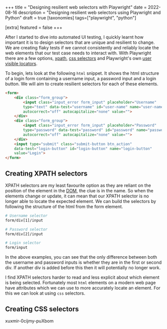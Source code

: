 +++
title = "Designing resilient web selectors with Playwright"
date = 2022-08-16
description = "Designing resilient web selectors using Playwright and Python"
draft = true
[taxonomies]
tags=["playwright", "python"]

[extra]
featured = false
+++

After I started to dive into automated UI testing, I quickly learnt how important it is to design selectors that are unique and resilient to change. We are creating flaky tests if we cannot consistently and reliably locate the web elements that our test case needs to interact with. With Playwright there are a few options, [xpath](https://developer.mozilla.org/en-US/docs/Web/XPath), [css selectors](https://developer.mozilla.org/en-US/docs/Web/CSS/CSS_selectors) and Playwright's own [user visible locators](https://playwright.dev/python/docs/locators).

To begin, lets look at the following `html` snippet. It shows the html structure of a login form containing a username input, a password input and a login button. We will aim to create resilient selectors for each of these elements.

```html
<form>
    <div class="form_group">
        <input class="input_error form_input" placeholder="Username" 
        type="text" data-test="username" id="user-name" name="user-name" 
        autocorrect="off" autocapitalize="none" value="">
    </div>
    <div class="form_group">
        <input class="input_error form_input" placeholder="Password" 
        type="password" data-test="password" id="password" name="password" 
        autocorrect="off" autocapitalize="none" value="">
    </div>
    <input type="submit" class="submit-button btn_action" 
    data-test="login-button" id="login-button" name="login-button" 
    value="Login">
</form>
```

## Creating XPATH selectors
XPATH selectors are my least favourite option as they are reliant on the position of the element in the [DOM](https://developer.mozilla.org/en-US/docs/Web/API/Document_Object_Model/Introduction), the clue is in the name. So when the elements change or update, it can mean that our XPATH selector is no longer able to locate the expected element. We can build the selectors by following the structure of the html from the form element.

```sh
# Username selector
form/div[1]/input

# Password selector
form/div[2]/input

# Login selector
form/input
```

In the above examples, you can see that the only difference between both the username and password inputs is whether they are in the first or second div. If another div is added before this then it will potentially no longer work.

I find XPATH selectors harder to read and less explicit about which element is being selected. Fortunately most `html` elements on a modern web page have attributes which we can use to more accurately locate an element. For this we can look at using `css` selectors.

## Creating CSS selectors


xuxmir-0cijmy-puXbom